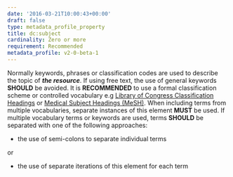 ```yaml
---
date: '2016-03-21T10:00:43+00:00'
draft: false
type: metadata_profile_property
title: dc:subject
cardinality: Zero or more
requirement: Recommended
metadata_profile: v2-0-beta-1
---
```

Normally keywords, phrases or classification codes are used to describe the topic of ***the resource***. If using free text, the use of general keywords **SHOULD** be avoided. It is **RECOMMENDED** to use a formal classification scheme or controlled vocabulary e.g [Library of Congress Classification Headings](http://www.loc.gov/catdir/cpso/lcco/) or [Medical Subject Headings (MeSH)](http://www.nlm.nih.gov/mesh/). When including terms from multiple vocabularies, separate instances of this element **MUST** be used. If multiple vocabulary terms or keywords are used, terms **SHOULD** be separated with one of the following approaches:

* the use of semi-colons to separate individual terms

or

* the use of separate iterations of this element for each term
